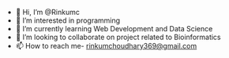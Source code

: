 - 👋 Hi, I’m @Rinkumc
- 👀 I’m interested in programming
- 🌱 I’m currently learning Web Development and Data Science
- 💞️ I’m looking to collaborate on project related to Bioinformatics
- 📫 How to reach me- rinkumchoudhary369@gmail.com

<!---
Rinkumc/Rinkumc is a ✨ special ✨ repository because its `README.md` (this file) appears on your GitHub profile.
You can click the Preview link to take a look at your changes.
--->
